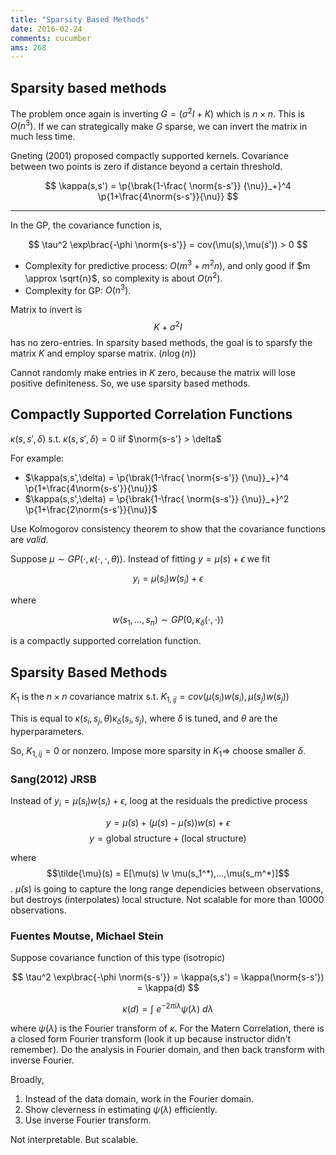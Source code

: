 ```yaml
---
title: "Sparsity Based Methods"
date: 2016-02-24
comments: cucumber
ams: 268
---
```


## Sparsity based methods

The problem once again is inverting $G=(\sigma^2I+K)$ which is $n\times n$. This is $O(n^3)$. If we can strategically make $G$ sparse, we can invert the matrix in much less time.

Gneting (2001) proposed compactly supported kernels. Covariance between two points is zero if distance beyond a certain threshold.

$$
  \kappa(s,s') = \p{\brak{1-\frac{ \norm{s-s'}} {\nu}}_+}^4 \p{1+\frac{4\norm{s-s'}}{\nu}}
$$

***

In the GP, the covariance function is,

$$
  \tau^2 \exp\brac{-\phi \norm{s-s'}} = cov(\mu(s),\mu(s')) > 0
$$

- Complexity for predictive process: $O(m^3+m^2n)$, and only good if $m \approx \sqrt{n}$, so complexity is about $O(n^2)$.
- Complexity for GP: $O(n^3)$.

Matrix to invert is $$ K + \sigma^2I $$ has no zero-entries. In sparsity based methods, the goal is to sparsfy the matrix $K$ and employ sparse matrix. ($n\log(n)$)

Cannot randomly make entries in $K$ zero, because the matrix will lose positive definiteness. So, we use sparsity based methods.


## Compactly Supported Correlation Functions

$\kappa(s,s',\delta)$ s.t. $\kappa(s,s',\delta) =0$ iif $\norm{s-s'} > \delta$

For example:

- $\kappa(s,s',\delta) = \p{\brak{1-\frac{ \norm{s-s'}} {\nu}}_+}^4 \p{1+\frac{4\norm{s-s'}}{\nu}}$
- $\kappa(s,s',\delta) = \p{\brak{1-\frac{ \norm{s-s'}} {\nu}}_+}^2 \p{1+\frac{2\norm{s-s'}}{\nu}}$

Use Kolmogorov consistency theorem to show that the covariance functions are *valid*.

Suppose $\mu \sim GP(\cdot, \kappa(\cdot,\cdot,\theta))$. Instead of fitting $y = \mu(s) + \epsilon$ we fit

$$
  y_i = \mu(s_i)w(s_i) + \epsilon
$$

where 

$$
  w(s_1,...,s_n) \sim GP(0,\kappa_\delta(\cdot,\cdot))
$$

is a compactly supported correlation function.

## Sparsity Based Methods

$K_1$  is the $n\times n$ covariance matrix s.t. $K_{1,ij} = cov(\mu(s_i)w(s_i),\mu(s_j)w(s_j))$

This is equal to $\kappa(s_i,s_j,\theta) \kappa_\delta(s_i,s_j)$, where $\delta$ is tuned, and $\theta$ are the hyperparameters.

So, $K_{1,ij} = 0$ or nonzero. Impose more sparsity in $K_1\Rightarrow$  choose smaller $\delta$.

### Sang(2012) JRSB

Instead of $y_i = \mu(s_i)w(s_i) + \epsilon$, loog at the residuals the predictive process 

$$y = \tilde{\mu}(s) + (\mu(s)-\tilde{\mu}(s))w(s) + \epsilon$$
$$y = \text{global structure} + (\text{local structure}) $$

where $$\tilde{\mu}(s) = E[\mu(s) \v \mu(s_1^*),...,\mu(s_m^*)]$$. $\tilde{\mu}(s)$ is going  to capture the long range dependicies between observations, but destroys (interpolates) local structure. Not scalable for more than 10000 observations.


### Fuentes Moutse, Michael Stein

Suppose covariance function of this type (isotropic)

$$
  \tau^2 \exp\brac{-\phi \norm{s-s'}} = \kappa(s,s') = \kappa(\norm{s-s'}) = \kappa(d)
$$

$$
  \kappa(d) = \int~e^{-2\pi i \lambda}\psi(\lambda)~d\lambda
$$

where $\psi(\lambda)$ is the Fourier transform of $\kappa$. For the Matern Correlation, there is a closed form Fourier transform (look it up because instructor didn't remember). Do the analysis in Fourier domain, and then back transform with inverse Fourier.

Broadly,

1. Instead of the data domain, work in the Fourier domain.
2. Show cleverness in estimating $\psi(\lambda)$ efficiently.
3. Use inverse Fourier transform.

Not interpretable. But scalable.

